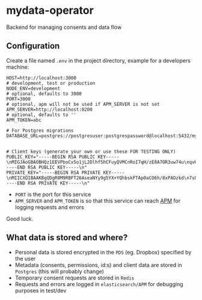 # mydata-operator
Backend for managing consents and data flow

## Configuration
Create a file named `.env` in the project directory, example for a developers machine:
```
HOST=http://localhost:3000
# development, test or production
NODE_ENV=development
# optional, defaults to 3000
PORT=3000
# optional, apm will not be used if APM_SERVER is not set
APM_SERVER=http://localhost:8200
# optional, defaults to ''
APM_TOKEN=abc

# For Postgres migrations
DATABASE_URL=postgres://postgresuser:postgrespassword@localhost:5432/mydata


# Client keys (generate your own or use these FOR TESTING ONLY)
PUBLIC_KEY="-----BEGIN RSA PUBLIC KEY-----\nMIGJAoGBAOBHQz1EEVPboCx5o1jL2Dlhf5hCFuyQVMCnRoI7qH/zE8A7OR3uw74u\nqvHguOzyK5RO/slRvHz6aX7sgwpiOkXHh4VDWRwRb0gvnFIopwe3Y7fn1zLkpsET\nGqPgWvYmSYIT5dwwlrkYY6ek0oH3amYm186SNUFVDbzSf+Pyy7ILAgMBAAE=\n-----END RSA PUBLIC KEY-----\n"
PRIVATE_KEY="-----BEGIN RSA PRIVATE KEY-----\nMIICXQIBAAKBgQDgR0M9RBFT26AseaNYy9g5YX+YQhbskFTAp0aCO6h/8xPAOzkd\n7sO+Lqrx4Ljs8iuUTv7JUbx8+ml+7IMKYjpFx4eFQ1kcEW9IL5xSKKcHt2O359cy\n5KbBExqj4Fr2JkmCE+XcMJa5GGOnpNKB92pmJtfOkjVBVQ280n/j8suyCwIDAQAB\nAoGBAMwGqBl86ZJy0nSDN2EZF5ujoXJ+dOJBrogP5CmnYfL7y3Ttq1kakwFY7PPb\nLf+HkrN5ZXj5HVJIb14ihFcW4tBR2EtABhuv2J6ZNx0KnDxUj+mJlb7GNgr5eayI\nUibIu8/eQh2+CGMilI/KR8zlRiHpD8BgttfBaRktGIrzklQJAkEA9C8JgnAGUbPp\n3rc3dEZR6pEcOGI5Fjo3uvhbOYO5oa4tJszNF1Fh1oUmn17J6yoMnh0qPG4snL2B\nOgSB8OCOnwJBAOshovf7obbVZFzQ7ikYImT/pqz7f7eV1+Uv1MRfGsXAc0EAXDrh\nAPiJ5icWkeRDCFxaTAy/8lrDGgDcL2CSoRUCQQCem4L4x91C6rMJaEbL7vU8gL8s\n3JgqGOykNLfElwxXubQ4VKUO9Vywo9JfiIlth+WkOlt53zJ5KRqsXcstdB8PAkAo\nw6IfYA6/Reuqc8Z2dWqxG+lnoAqaZ24Qm+RFTz+y/RR+NnPG+W9Tp4SxTiZo7n4q\nlLUOmNCJj72YXJQSKBmpAkAyDc4PrJ3nFt45BOEnRuXE60Lv3VzLPdWggOLcKTbW\nr6NAWQS0VNdXEmJVmdoKFhJAeUvLrXPtBGqPS7HO6A8A\n-----END RSA PRIVATE KEY-----\n"
```
- `PORT` is the port for this service
- `APM_SERVER` and `APM_TOKEN` is so that this service can reach [APM](https://www.npmjs.com/package/elastic-apm-node) for logging requests and errors

Good luck.

## What data is stored and where?
- Personal data is stored encrypted in the `PDS` (eg. Dropbox) specified by the user
- Metadata (consents, permissions, id:s) and client data are stored in `Postgres` (this will probably change)
- Temporary consent requests are stored in `Redis`
- Requests and errors are logged in `elasticsearch/APM` for debugging purposes in test/dev

